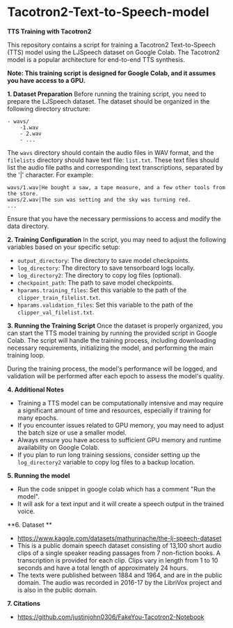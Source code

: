 # Tacotron2-Text-to-Speech-model
**TTS Training with Tacotron2**

This repository contains a script for training a Tacotron2 Text-to-Speech (TTS) model using the LJSpeech dataset on Google Colab. The Tacotron2 model is a popular architecture for end-to-end TTS synthesis.

**Note: This training script is designed for Google Colab, and it assumes you have access to a GPU.**

**1. Dataset Preparation**
Before running the training script, you need to prepare the LJSpeech dataset. The dataset should be organized in the following directory structure:

```
- wavs/
    -1.wav
    - 2.wav
    - ...

```

The `wavs` directory should contain the audio files in WAV format, and the `filelists` directory should have text file: `list.txt`. These text files should list the audio file paths and corresponding text transcriptions, separated by the '|' character. For example:

```
wavs/1.wav|He bought a saw, a tape measure, and a few other tools from the store.
wavs/2.wav|The sun was setting and the sky was turning red.
...
```

Ensure that you have the necessary permissions to access and modify the data directory.

**2. Training Configuration**
In the script, you may need to adjust the following variables based on your specific setup:

- `output_directory`: The directory to save model checkpoints.
- `log_directory`: The directory to save tensorboard logs locally.
- `log_directory2`: The directory to copy log files (optional).
- `checkpoint_path`: The path to save model checkpoints.
- `hparams.training_files`: Set this variable to the path of the `clipper_train_filelist.txt`.
- `hparams.validation_files`: Set this variable to the path of the `clipper_val_filelist.txt`.

**3. Running the Training Script**
Once the dataset is properly organized, you can start the TTS model training by running the provided script in Google Colab. The script will handle the training process, including downloading necessary requirements, initializing the model, and performing the main training loop.

During the training process, the model's performance will be logged, and validation will be performed after each epoch to assess the model's quality.

**4. Additional Notes**
- Training a TTS model can be computationally intensive and may require a significant amount of time and resources, especially if training for many epochs.
- If you encounter issues related to GPU memory, you may need to adjust the batch size or use a smaller model.
- Always ensure you have access to sufficient GPU memory and runtime availability on Google Colab.
- If you plan to run long training sessions, consider setting up the `log_directory2` variable to copy log files to a backup location.

**5. Running the model**
- Run the code snippet in google colab which has a comment "Run the model".
- It will ask for a text input and it will create a speech output in the trained voice.

 **6. Dataset **
 - https://www.kaggle.com/datasets/mathurinache/the-lj-speech-dataset
 - This is a public domain speech dataset consisting of 13,100 short audio clips of a single speaker reading passages from 7 non-fiction books. A transcription    is provided for each clip. Clips vary in length from 1 to 10 seconds and have a total length of approximately 24 hours.
 - The texts were published between 1884 and 1964, and are in the public domain. The audio was recorded in 2016-17 by the LibriVox project and is also in the      public domain.
 
**7. Citations**
- https://github.com/justinjohn0306/FakeYou-Tacotron2-Notebook
